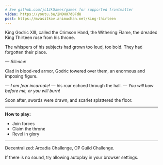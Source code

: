 ```yaml
---
# See github.com/js13kGames/games for supported frontmatter
video: https://youtu.be/2MOHO7dBFd8
post: https://mvasilkov.animuchan.net/king-thirteen
---
```

King Godric XIII, called the Crimson Hand, the Withering Flame, the dreaded King Thirteen rose from his throne.

The whispers of his subjects had grown too loud, too bold. They had forgotten their place.

— *Silence!*

Clad in blood-red armor, Godric towered over them, an enormous and imposing figure.

— *I am fear incarnate!* — his roar echoed through the hall. — *You will bow before me, or you will burn!*

Soon after, swords were drawn, and scarlet splattered the floor.

---

**How to play:**

* Join forces
* Claim the throne
* Revel in glory

---

Decentralized: Arcadia Challenge, OP Guild Challenge.

If there is no sound, try allowing autoplay in your browser settings.
